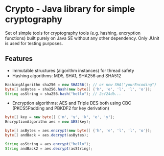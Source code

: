 Crypto - Java library for simple cryptography
=============================================
Set of simple tools for cryptography tools (e.g. hashing, encryption functions) built purely on Java SE
without any other dependency. Only JUnit is used for testing purposes.

Features
--------

- Immutable structures (algorithm instances) for thread safety
- Hashing algorithms: MD5, SHA1, SHA256 and SHA512

```java
HashingAlgorithm sha256 = new SHA256(); // or new SHA("yourEncoding")
byte[] asBytes = sha256.hash(new byte[] {'h', 'e', 'l', 'l', 'o'});
String asString = sha256.hash("hello"); // 2cf24db...
```

- Encryption algorithms: AES and Triple DES both using CBC (PKCS5Padding and PBKDF2 for key derivation)

```java
byte[] key = new byte[] {'m', 'y', 'k', 'e', 'y'};
EncryptionAlgorithm aes = new AES(key);

byte[] asBytes = aes.encrypt(new byte[] {'h', 'e', 'l', 'l', 'o'});
byte[] andBack = aes.decrypt(asBytes);

String asString = aes.encrypt("hello");
String andBack2 = aes.decrypt(asString);
```
